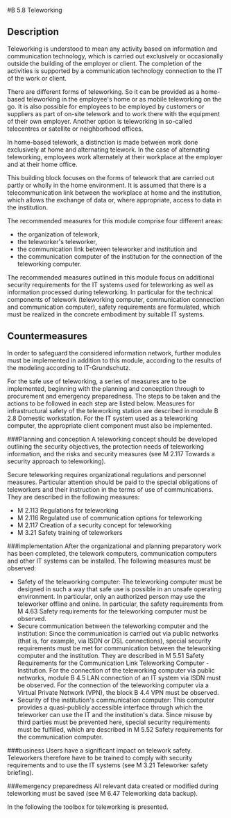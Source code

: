 #B 5.8 Teleworking
## Description 
Teleworking is understood to mean any activity based on information and communication technology, which is carried out exclusively or occasionally outside the building of the employer or client. The completion of the activities is supported by a communication technology connection to the IT of the work or client.

There are different forms of teleworking. So it can be provided as a home-based teleworking in the employee's home or as mobile teleworking on the go. It is also possible for employees to be employed by customers or suppliers as part of on-site telework and to work there with the equipment of their own employer. Another option is teleworking in so-called telecentres or satellite or neighborhood offices.

In home-based telework, a distinction is made between work done exclusively at home and alternating telework. In the case of alternating teleworking, employees work alternately at their workplace at the employer and at their home office.

This building block focuses on the forms of telework that are carried out partly or wholly in the home environment. It is assumed that there is a telecommunication link between the workplace at home and the institution, which allows the exchange of data or, where appropriate, access to data in the institution.

The recommended measures for this module comprise four different areas:

* the organization of telework,
* the teleworker's teleworker,
* the communication link between teleworker and institution and
* the communication computer of the institution for the connection of the teleworking computer.


The recommended measures outlined in this module focus on additional security requirements for the IT systems used for teleworking as well as information processed during teleworking. In particular for the technical components of telework (teleworking computer, communication connection and communication computer), safety requirements are formulated, which must be realized in the concrete embodiment by suitable IT systems.



## Countermeasures 
In order to safeguard the considered information network, further modules must be implemented in addition to this module, according to the results of the modeling according to IT-Grundschutz.

For the safe use of teleworking, a series of measures are to be implemented, beginning with the planning and conception through to procurement and emergency preparedness. The steps to be taken and the actions to be followed in each step are listed below. Measures for infrastructural safety of the teleworking station are described in module B 2.8 Domestic workstation. For the IT system used as a teleworking computer, the appropriate client component must also be implemented.



###Planning and conception
A teleworking concept should be developed outlining the security objectives, the protection needs of teleworking information, and the risks and security measures (see M 2.117 Towards a security approach to teleworking).

Secure teleworking requires organizational regulations and personnel measures. Particular attention should be paid to the special obligations of teleworkers and their instruction in the terms of use of communications. They are described in the following measures:

* M 2.113 Regulations for teleworking
* M 2.116 Regulated use of communication options for teleworking
* M 2.117 Creation of a security concept for teleworking
* M 3.21 Safety training of teleworkers




###implementation
After the organizational and planning preparatory work has been completed, the telework computers, communication computers and other IT systems can be installed. The following measures must be observed:

* Safety of the teleworking computer: The teleworking computer must be designed in such a way that safe use is possible in an unsafe operating environment. In particular, only an authorized person may use the teleworker offline and online. In particular, the safety requirements from M 4.63 Safety requirements for the teleworking computer must be observed.
* Secure communication between the teleworking computer and the institution: Since the communication is carried out via public networks (that is, for example, via ISDN or DSL connections), special security requirements must be met for communication between the teleworking computer and the institution. They are described in M 5.51 Safety Requirements for the Communication Link Teleworking Computer - Institution. For the connection of the teleworking computer via public networks, module B 4.5 LAN connection of an IT system via ISDN must be observed. For the connection of the teleworking computer via a Virtual Private Network (VPN), the block B 4.4 VPN must be observed.
* Security of the institution's communication computer: This computer provides a quasi-publicly accessible interface through which the teleworker can use the IT and the institution's data. Since misuse by third parties must be prevented here, special security requirements must be fulfilled, which are described in M 5.52 Safety requirements for the communication computer.




###business
Users have a significant impact on telework safety. Teleworkers therefore have to be trained to comply with security requirements and to use the IT systems (see M 3.21 Teleworker safety briefing).



###emergency preparedness
All relevant data created or modified during teleworking must be saved (see M 6.47 Teleworking data backup).

In the following the toolbox for teleworking is presented.



